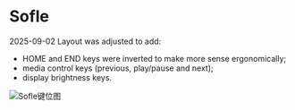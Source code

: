 # Sofle

2025-09-02
Layout was adjusted to add:
- HOME and END keys were inverted to make more sense ergonomically;
- media control keys (previous, play/pause and next);
- display brightness keys.

![Sofle键位图](keymap-drawer/eyelash_sofle.svg)

